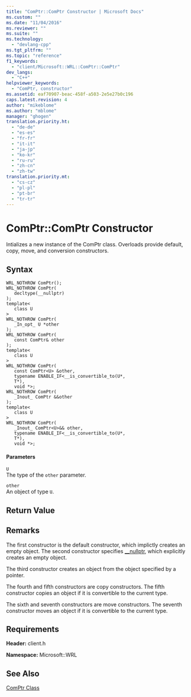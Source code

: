 ```yaml
---
title: "ComPtr::ComPtr Constructor | Microsoft Docs"
ms.custom: ""
ms.date: "11/04/2016"
ms.reviewer: ""
ms.suite: ""
ms.technology: 
  - "devlang-cpp"
ms.tgt_pltfrm: ""
ms.topic: "reference"
f1_keywords: 
  - "client/Microsoft::WRL::ComPtr::ComPtr"
dev_langs: 
  - "C++"
helpviewer_keywords: 
  - "ComPtr, constructor"
ms.assetid: eaf70907-beac-458f-a503-2e5e27b0c196
caps.latest.revision: 4
author: "mikeblome"
ms.author: "mblome"
manager: "ghogen"
translation.priority.ht: 
  - "de-de"
  - "es-es"
  - "fr-fr"
  - "it-it"
  - "ja-jp"
  - "ko-kr"
  - "ru-ru"
  - "zh-cn"
  - "zh-tw"
translation.priority.mt: 
  - "cs-cz"
  - "pl-pl"
  - "pt-br"
  - "tr-tr"
---
```

# ComPtr::ComPtr Constructor
Intializes a new instance of the ComPtr class. Overloads provide default, copy, move, and conversion constructors.  
  
## Syntax  
  
```  
WRL_NOTHROW ComPtr();  
WRL_NOTHROW ComPtr(  
   decltype(__nullptr)  
);  
template<  
   class U  
>  
WRL_NOTHROW ComPtr(  
   _In_opt_ U *other  
);  
WRL_NOTHROW ComPtr(  
   const ComPtr& other  
);  
template<  
   class U  
>  
WRL_NOTHROW ComPtr(  
   const ComPtr<U> &other,  
   typename ENABLE_IF<__is_convertible_to(U*,  
   T*),  
   void *>;  
WRL_NOTHROW ComPtr(  
   _Inout_ ComPtr &&other  
);  
template<  
   class U  
>  
WRL_NOTHROW ComPtr(  
   _Inout_ ComPtr<U>&& other,  
   typename ENABLE_IF<__is_convertible_to(U*,  
   T*),  
   void *>;  
```  
  
#### Parameters  
 `U`  
 The type of the `other` parameter.  
  
 `other`  
 An object of type `U`.  
  
## Return Value  
  
## Remarks  
 The first constructor is the default constructor, which implictly creates an empty object. The second constructor specifies [__nullptr](../windows/nullptr-cpp-component-extensions.md), which explicitly creates an empty object.  
  
 The third constructor creates an object from the object specified by a pointer.  
  
 The fourth and fifth constructors are copy constructors. The fifth constructor copies an object if it is convertible to the current type.  
  
 The sixth and seventh constructors are move constructors. The seventh constructor moves an object if it is convertible to the current type.  
  
## Requirements  
 **Header:** client.h  
  
 **Namespace:** Microsoft::WRL  
  
## See Also  
 [ComPtr Class](../windows/comptr-class.md)